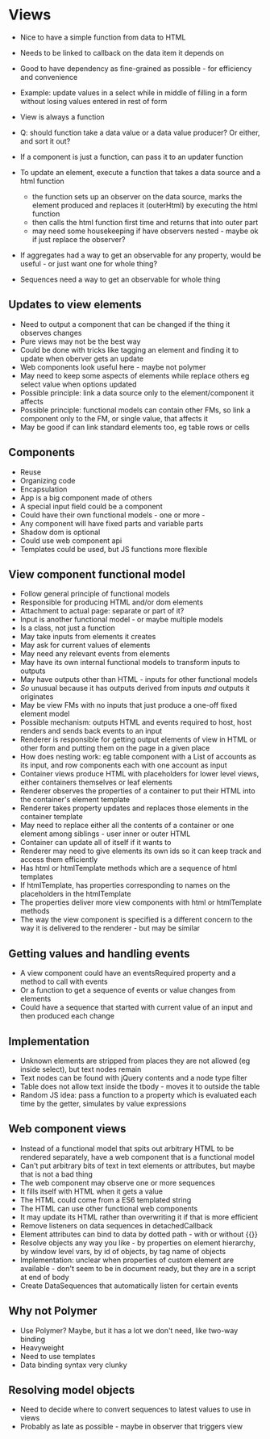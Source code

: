 Views
=====

- Nice to have a simple function from data to HTML
- Needs to be linked to callback on the data item it depends on
- Good to have dependency as fine-grained as possible - for efficiency and convenience
- Example: update values in a select while in middle of filling in a form without losing values entered in rest of form

- View is always a function
- Q: should function take a data value or a data value producer? Or either, and sort it out?
- If a component is just a function, can pass it to an updater function
- To update an element, execute a function that takes a data source and a html function
  - the function sets up an observer on the data source, marks the element produced and replaces it (outerHtml) by executing the html function
  - then calls the html function first time and returns that into outer part
  - may need some housekeeping if have observers nested - maybe ok if just replace the observer?
- If aggregates had a way to get an observable for any property, would be useful - or just want one for whole thing?
- Sequences need a way to get an observable for whole thing

Updates to view elements
--------------------------

- Need to output a component that can be changed if the thing it observes changes
- Pure views may not be the best way
- Could be done with tricks like tagging an element and finding it to update when oberver gets an update
- Web components look useful here - maybe not polymer
- May need to keep some aspects of elements while replace others eg select value when options updated
- Possible principle: link a data source only to the element/component it affects
- Possible principle: functional models can contain other FMs, so link a component only to the FM, or single value, that affects it
- May be good if can link standard elements too, eg table rows or cells

Components
----------

- Reuse
- Organizing code
- Encapsulation
- App is a big component made of others
- A special input field could be a component
- Could have their own functional models - one or more - 
- Any component will have fixed parts and variable parts
- Shadow dom is optional
- Could use web component api
- Templates could be used, but JS functions more flexible

View component functional model
-------------------------------

- Follow general principle of functional models
- Responsible for producing HTML and/or dom elements
- Attachment to actual page: separate or part of it?
- Input is another functional model - or maybe multiple models
- Is a class, not just a function
- May take inputs from elements it creates
- May ask for current values of elements
- May need any relevant events from elements
- May have its own internal functional models to transform inputs to outputs
- May have outputs other than HTML - inputs for other functional models
- *So* unusual because it has outputs derived from inputs *and* outputs it originates
- May be view FMs with no inputs that just produce a one-off fixed element model
- Possible mechanism: outputs HTML and events required to host, host renders and sends back events to an input
- Renderer is responsible for getting output elements of view in HTML or other form and putting them on the page in a given place
- How does nesting work: eg table component with a List of accounts as its input, and row components each with one account as input
- Container views produce HTML with placeholders for lower level views, either containers themselves or leaf elements
- Renderer observes the properties of a container to put their HTML into the container's element template
- Renderer takes property updates and replaces those elements in the container template
- May need to replace either all the contents of a container or one element among siblings - user inner or outer HTML
- Container can update all of itself if it wants to
- Renderer may need to give elements its own ids so it can keep track and access them efficiently
- Has html or htmlTemplate methods which are a sequence of html templates
- If htmlTemplate, has properties corresponding to names on the placeholders in the htmlTemplate
- The properties deliver more view components with html or htmlTemplate methods
- The way the view component is specified is a different concern to the way it is delivered to the renderer - but may be similar

Getting values and handling events
----------------------------------
- A view component could have an eventsRequired property and a method to call with events
- Or a function to get a sequence of events or value changes from elements
- Could have a sequence that started with current value of an input and then produced each change
 

Implementation
--------------
- Unknown elements are stripped from places they are not allowed (eg inside select), but text nodes remain
- Text nodes can be found with jQuery contents and a node type filter
- Table does not allow text inside the tbody - moves it to outside the table
- Random JS idea: pass a function to a property which is evaluated each time by the getter, simulates by value expressions

Web component views
-------------------

- Instead of a functional model that spits out arbitrary HTML to be rendered separately, have a web component that is a functional model
- Can't put arbitrary bits of text in text elements or attributes, but maybe that is not a bad thing
- The web component may observe one or more sequences
- It fills itself with HTML when it gets a value
- The HTML could come from a ES6 templated string
- The HTML can use other functional web components
- It may update its HTML rather than overwriting it if that is more efficient
- Remove listeners on data sequences in detachedCallback
- Element attributes can bind to data by dotted path - with or without {{}}
- Resolve objects any way you like - by properties on element hierarchy, by window level vars, by id of objects, by tag name of objects 
- Implementation: unclear when properties of custom element are available - don't seem to be in document ready, but they are in a script at end of body
- Create DataSequences that automatically listen for certain events

Why not Polymer
---------------

- Use Polymer?  Maybe, but it has a lot we don't need, like two-way binding
- Heavyweight
- Need to use templates
- Data binding syntax very clunky


Resolving model objects
-----------------------

- Need to decide where to convert sequences to latest values to use in views
- Probably as late as possible - maybe in observer that triggers view

